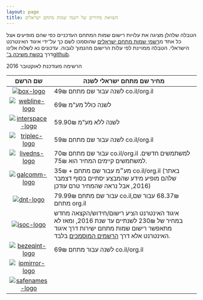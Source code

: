 ```yaml
---
layout: page
title: השוואת מחירים של רשמי שמות מתחם ישראלים
---
```


הטבלה שלהלן מציגה את עלויות רישום שמות המתחם העדכניים כפי שהם מופיעים אצל כל אחד מ[רשמי שמות מתחם ישראלים] שהוסמכו לשם כך על־ידי איגוד האינטרנט הישראלי. הטבלה ממויינת לפי עלות הרישום מהנמוך לגבוה. עדכונים נא לשלוח אלינו דרך [בקשת משיכה ב־github].

הרשימה מעודכנת 
לאוקטובר 2016

| שם הרשם | מחיר שם מתחם ישראלי לשנה |
|:--------:| ------------------------- |
|[![box-logo]][box]                | 49₪  לשנה עבור שם מתחם co.il/org.il
|[![webline-logo]][WebLine]        | 69₪ לשנה כולל מע"מ 
|[![interspace-logo]][InterSpace]  | 59.90₪ לשנה ללא מע"מ
|[![triplec-logo]][TripleC]        | 59₪ לשנה עבור שם מתחם co.il/org.il
|[![livedns-logo]][LiveDNS]        | 70₪ עבור שם מתחם co.il/org.il למשתמשים חדשים. למשתמשים קיימים המחיר הוא 75₪.
|[![galcomm-logo]][Galcomm]        | 35₪ + מע״מ עבור שם מתחם co.il/org.il (באתר שלהם מופיע מידע שהמבצע יסתיים בסוף דצמבר 2016, אבל נראה שהמחיר טרם עודכן)
|[![dnt-logo]][Domain The Net]     | 79.99₪ עבור שם מתחם co.il,‏ 68.37₪ עבור שם מתחם org.il
|[![isoc-logo]][isoc]              | איגוד האינטרנט הציע רישום/חידוש/הקצאה מחדש במחיר של 230₪ לשנתיים עד שנת 2016, ומאז לא מתאפשר רישום שמות מתחם ישירות דרך איגוד האינטרנט אלא דרך [הרשמים המוסמכים] בלבד.
|[![bezeqint-logo]][Bezeq International] | 69₪ לשנה עבור מתחם co.il/org.il
|[![ipmirror-logo]][IP Mirror]     |
|[![safenames-logo]][Safenames]    |
 

[isoc]:           http://www.isoc.org.il/domain_heb/registration_direct.html

[הרשמים המוסמכים]: http://www.isoc.org.il/domain_heb/registration.html
[WebLine]:        http://www.webline.co.il/Site/he/pages/homePage.asp
[LiveDNS]:        https://domains.livedns.co.il/QuickDomReg.aspx
[Galcomm]:        http://www.galcomm.co.il/
[TripleC]:        https://store.ccccloud.com/index.php?NAME_PATH=domainservices
[Domain The Net]: https://www.domainthenet.com/he/buydomain.aspx
[Safenames]:      http://www.safenames.net
[IP Mirror]:      http://www.ipmirror.com
[InterSpace]:     http://www.internic.co.il/isoc.html
[box]:            http://box.co.il
[Bezeq International]: https://www.virtualnest.com/domains

[isoc-logo]:       http://www.isoc.org.il/images_n/isoc_logo.png
[box-logo]:        http://www.isoc.org.il/images_n/registrars/logo-GI.png
[webline-logo]:    http://www.isoc.org.il/images_n/registrars/logo-PG.png
[interspace-logo]: http://www.isoc.org.il/images_n/registrars/logo-IS.png
[triplec-logo]:    http://www.isoc.org.il/images_n/registrars/logo-TC.png
[livedns-logo]:    http://www.isoc.org.il/images_n/registrars/logo-LD.png
[galcomm-logo]:    http://www.isoc.org.il/images_n/registrars/logo-GC.png
[dnt-logo]:        http://www.isoc.org.il/images_n/registrars/logo-DT.png
[ipmirror-logo]:   http://www.isoc.org.il/images_n/registrars/logo-IM.png
[safenames-logo]:  http://www.isoc.org.il/images_n/registrars/logo-SN.png
[bezeqint-logo]:   http://www.isoc.org.il/images_n/registrars/logo-BZ.png

[רשמי שמות מתחם ישראלים]: http://www.isoc.org.il/domain_heb/registration.html
[בקשת משיכה ב־github]: https://github.com/tomer/IsraeliDomains/blob/gh-pages/index.md
